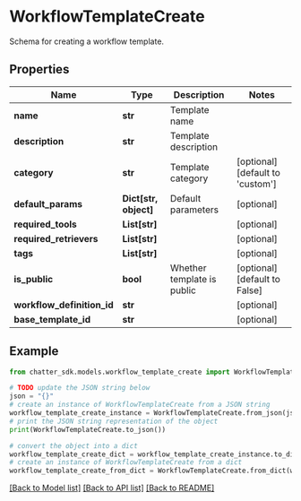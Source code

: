 # WorkflowTemplateCreate

Schema for creating a workflow template.

## Properties

Name | Type | Description | Notes
------------ | ------------- | ------------- | -------------
**name** | **str** | Template name | 
**description** | **str** | Template description | 
**category** | **str** | Template category | [optional] [default to 'custom']
**default_params** | **Dict[str, object]** | Default parameters | [optional] 
**required_tools** | **List[str]** |  | [optional] 
**required_retrievers** | **List[str]** |  | [optional] 
**tags** | **List[str]** |  | [optional] 
**is_public** | **bool** | Whether template is public | [optional] [default to False]
**workflow_definition_id** | **str** |  | [optional] 
**base_template_id** | **str** |  | [optional] 

## Example

```python
from chatter_sdk.models.workflow_template_create import WorkflowTemplateCreate

# TODO update the JSON string below
json = "{}"
# create an instance of WorkflowTemplateCreate from a JSON string
workflow_template_create_instance = WorkflowTemplateCreate.from_json(json)
# print the JSON string representation of the object
print(WorkflowTemplateCreate.to_json())

# convert the object into a dict
workflow_template_create_dict = workflow_template_create_instance.to_dict()
# create an instance of WorkflowTemplateCreate from a dict
workflow_template_create_from_dict = WorkflowTemplateCreate.from_dict(workflow_template_create_dict)
```
[[Back to Model list]](../README.md#documentation-for-models) [[Back to API list]](../README.md#documentation-for-api-endpoints) [[Back to README]](../README.md)


